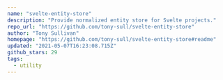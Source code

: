 ```yaml
---
name: "svelte-entity-store"
description: "Provide normalized entity store for Svelte projects."
repo_url: "https://github.com/tony-sull/svelte-entity-store"
author: "Tony Sullivan"
homepage: "https://github.com/tony-sull/svelte-entity-store#readme"
updated: "2021-05-07T16:23:08.715Z"
github_stars: 29
tags: 
  - utility
---
```

